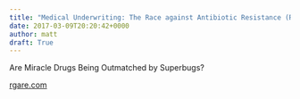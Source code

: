 ```yaml
---
title: "Medical Underwriting: The Race against Antibiotic Resistance (RGA)"
date: 2017-03-09T20:20:42+0000
author: matt
draft: True
---
```

Are Miracle Drugs Being Outmatched by Superbugs?

[ rgare.com ]( http://www.rgare.com/knowledge-center/media/articles/the-race-against-antibiotic-resistance )
